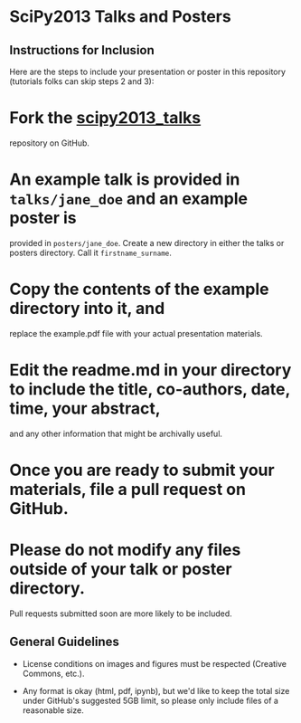 SciPy2013 Talks and Posters
===========================

Instructions for Inclusion
--------------------------

Here are the steps to include your presentation or poster in this repository 
(tutorials folks can skip steps 2 and 3):

# Fork the [scipy2013_talks](https://github.com/scipy/scipy2013_talks)
  repository on GitHub.

# An example talk is provided in ``talks/jane_doe`` and an example poster is 
  provided in ``posters/jane_doe``.  Create a new
  directory in either the talks or posters directory. Call it ``firstname_surname``.

# Copy the contents of the example directory into it, and
  replace the example.pdf file with your actual presentation materials. 

# Edit the readme.md in your directory to include the title, co-authors, date, time, your abstract,
  and any other information that might be archivally useful. 

# Once you are ready to submit your materials, file a pull request on GitHub.

# Please do not modify any files outside of your talk or poster directory.

Pull requests submitted soon are more likely to be included.

General Guidelines
------------------

- License conditions on images and figures must be respected (Creative Commons,
  etc.).

- Any format is okay (html, pdf, ipynb), but we'd like to keep the total size 
  under GitHub's suggested 5GB limit, so please only include files of a reasonable 
  size. 

